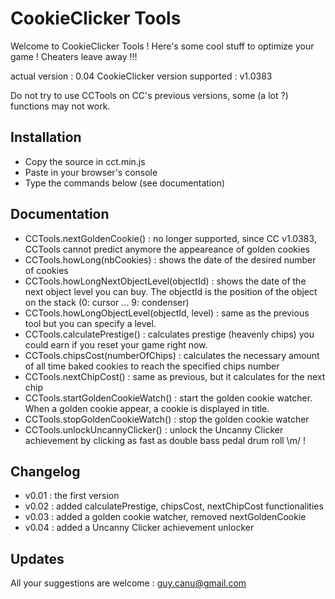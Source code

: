 CookieClicker Tools
===================

Welcome to CookieClicker Tools !
Here's some cool stuff to optimize your game !
Cheaters leave away !!!

actual version : 0.04
CookieClicker version supported : v1.0383

Do not try to use CCTools on CC's previous versions, some (a lot ?) functions may not work.

Installation
------------
* Copy the source in cct.min.js
* Paste in your browser's console
* Type the commands below (see documentation)


Documentation
-------------
* CCTools.nextGoldenCookie() : no longer supported, since CC v1.0383, CCTools cannot predict anymore the appeareance of golden cookies
* CCTools.howLong(nbCookies) : shows the date of the desired number of cookies
* CCTools.howLongNextObjectLevel(objectId) : shows the date of the next object level you can buy. The objectId is the position of the object on the stack (0: cursor ... 9: condenser)
* CCTools.howLongObjectLevel(objectId, level) : same as the previous tool but you can specify a level.
* CCTools.calculatePrestige() : calculates prestige (heavenly chips) you could earn if you reset your game right now.
* CCTools.chipsCost(numberOfChips) : calculates the necessary amount of all time baked cookies to reach the specified chips number
* CCTools.nextChipCost() : same as previous, but it calculates for the next chip
* CCTools.startGoldenCookieWatch() : start the golden cookie watcher. When a golden cookie appear, a cookie is displayed in title.
* CCTools.stopGoldenCookieWatch() : stop the golden cookie watcher
* CCTools.unlockUncannyClicker() : unlock the Uncanny Clicker achievement by clicking as fast as double bass pedal drum roll \m/ !


Changelog
---------
* v0.01 : the first version
* v0.02 : added calculatePrestige, chipsCost, nextChipCost functionalities
* v0.03 : added a golden cookie watcher, removed nextGoldenCookie
* v0.04 : added a Uncanny Clicker achievement unlocker

Updates
-------
All your suggestions are welcome : guy.canu@gmail.com
